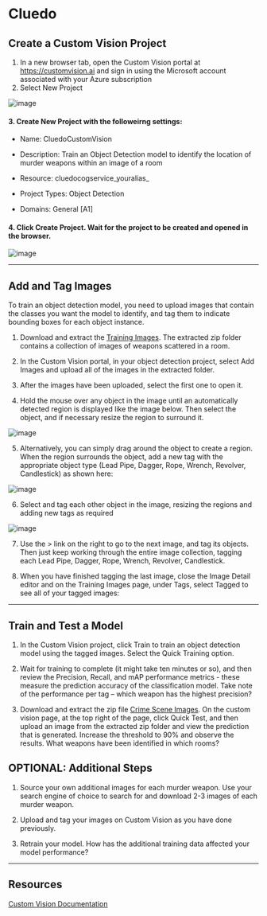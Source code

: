 


# Cluedo

## Create a Custom Vision Project

  1. In a new browser tab, open the Custom Vision portal at https://customvision.ai and sign in using the Microsoft account associated with your Azure subscription
  2. Select New Project
 
 ![image](https://user-images.githubusercontent.com/32169182/113877961-160eb400-97b1-11eb-9fc2-69a25b8b7686.png)


 #### 3. Create New Project with the followeirng settings:
-   Name: CluedoCustomVision
    
-   Description: Train an Object Detection model to identify the location of murder weapons within an image of a room
    
-   Resource: cluedocogservice_youralias_
    
-   Project Types: Object Detection
    
-   Domains: General [A1]

#### 4. Click Create Project. Wait for the project to be created and opened in the browser.

![image](https://user-images.githubusercontent.com/32169182/113878016-245cd000-97b1-11eb-963b-3cabe1fac02a.png)

---

## Add and Tag Images
To train an object detection model, you need to upload images that contain the classes you want the model to identify, and tag them to indicate bounding boxes for each object instance.
1.  Download and extract the [Training Images](https://github.com/alllee/AzureMurderMystery/blob/main/Challenge%201:%20Custom%20Vision/Training%20Images.zip). The extracted zip folder contains a collection of images of weapons scattered in a room.
    

2.  In the Custom Vision portal, in your object detection project, select Add Images and upload all of the images in the extracted folder.
    

3.  After the images have been uploaded, select the first one to open it.
    

4.  Hold the mouse over any object in the image until an automatically detected region is displayed like the image below. Then select the object, and if necessary resize the region to surround it.

![image](https://user-images.githubusercontent.com/32169182/113878612-ad740700-97b1-11eb-924d-a4f4c0bddb81.png)

5. Alternatively, you can simply drag around the object to create a region. When the region surrounds the object, add a new tag with the appropriate object type (Lead Pipe, Dagger, Rope, Wrench, Revolver, Candlestick) as shown here: 

![image](https://user-images.githubusercontent.com/32169182/113878814-dac0b500-97b1-11eb-8c5a-57e41f29369c.png)

6. Select and tag each other object in the image, resizing the regions and adding new tags as required

![image](https://user-images.githubusercontent.com/32169182/113878936-f4fa9300-97b1-11eb-9b43-26762514b9aa.png)

7.  Use the > link on the right to go to the next image, and tag its objects. Then just keep working through the entire image collection, tagging each Lead Pipe, Dagger, Rope, Wrench, Revolver, Candlestick.

8.  When you have finished tagging the last image, close the Image Detail editor and on the Training Images page, under Tags, select Tagged to see all of your tagged images:

---

## Train and Test a Model
1.  In the Custom Vision project, click Train to train an object detection model using the tagged images. Select the Quick Training option.
    
2.  Wait for training to complete (it might take ten minutes or so), and then review the Precision, Recall, and mAP performance metrics - these measure the prediction accuracy of the classification model. Take note of the performance per tag – which weapon has the highest precision?

3. Download and extract the zip file [Crime Scene Images](https://github.com/alllee/AzureMurderMystery/blob/main/Challenge%201:%20Custom%20Vision/Crime%20Scene%20Images.zip). On the custom vision page, at the top right of the page, click Quick Test, and then upload an image from the extracted zip folder and view the prediction that is generated. Increase the threshold to 90%  and observe the results. What weapons have been identified in which rooms?


## OPTIONAL: Additional Steps
1. Source your own additional images for each murder weapon. Use your search engine of choice to search for and download 2-3 images of each murder weapon. 

2. Upload and tag your images on Custom Vision as you have done previously.

3. Retrain your model. How has the additional training data affected your model performance?

---

## Resources

[Custom Vision Documentation](https://docs.microsoft.com/en-us/azure/cognitive-services/custom-vision-service/)
